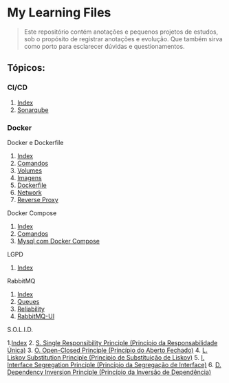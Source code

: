 # My Learning Files

> Este repositório contém anotações e pequenos projetos de estudos, sob o propósito de registrar anotações e evolução. Que também sirva como porto para esclarecer dúvidas e questionamentos.

## Tópicos:

### CI/CD

1. [Index](/ci-cd/readme.md)
2. [Sonarqube](/ci-cd/readme.md)

### Docker

<p>Docker e Dockerfile</p>

1. [Index](/curso-docker/docker/readme.md)
2. [Comandos](/curso-docker/docker/01.comandos.md)
3. [Volumes](/curso-docker/docker/02.volumes.md)
4. [Imagens](/curso-docker/docker/03.imagens.md)
5. [Dockerfile](/curso-docker/docker/04.dockerfile.md)
6. [Network](/curso-docker/docker/05.network.md)
7. [Reverse Proxy](/curso-docker/docker/06.reverse-proxy.md)

<p>Docker Compose</p>

1. [Index](/curso-docker/docker-compose/readme.md)
2. [Comandos](/curso-docker/docker-compose/01.comandos.md)
3. [Mysql com Docker Compose](/curso-docker/docker-compose/02.myqsl-com-docker-compose.md)

<p>LGPD</p>

1. [Index](/lgpd/readme.md)

<p>RabbitMQ</p>

1. [Index](/rabbit-mq/readme.md)
2. [Queues](/rabbit-mq/01.queues.md)
3. [Reliability](/rabbit-mq/02.reliability.md)
4. [RabbitMQ-UI](/rabbit-mq/03.rabbitmqUI.md)

<p>S.O.L.I.D.</p>

1.[Index](./solid/readme.md)
2. [S. Single Responsibility Principle (Princípio da Responsabilidade Única)](./solid/01.single-responsibility.md)
3. [O. Open-Closed Principle (Princípio do Aberto Fechado)](./solid/02.open-closed.md)
4. [L. Liskov Substitution Principle (Princípio de Substituição de Liskov)](./solid/03.liskov-substitution.md)
5. [I. Interface Segregation Principle (Princípio da Segregação de Interface)](./solid/04.interface-segregation.md)
6. [D. Dependency Inversion Principle (Princípio da Inversão de Dependência)](./solid/05.dependency-inversion.md)
